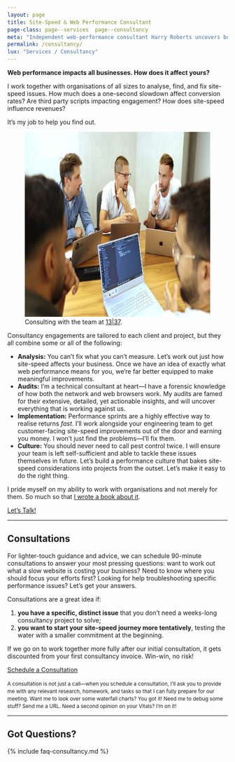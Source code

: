 ```yaml
---
layout: page
title: Site-Speed & Web Performance Consultant
page-class: page--services  page--consultancy
meta: "Independent web-performance consultant Harry Roberts uncovers bottlenecks, fixes Core Web Vitals and adds £m-level revenue for brands like the Financial Times and Google."
permalink: /consultancy/
lux: "Services / Consultancy"
---
```


<script type="application/ld+json">
{
  "@context": "https://schema.org",

  "name": "CSS Wizardry Ltd.",
  "image": "https://csswizardry.com/icon.png",
  "address": "Leeds, GB",
  "@id": "{{ site.url }}/consultancy/#service",
  "@type": "ProfessionalService",
  "serviceType": "Site-Speed & Web-Performance Consultancy",
  "url": "{{ site.url }}/consultancy/",
  "provider": { "@id": "{{ site.url }}#org" },

  "areaServed": "Worldwide",
  "priceRange": "GBP7500-50000",

  "audience": {
    "@type": "Audience",
    "audienceType": [
      "E-commerce",
      "Retail",
      "Media",
      "Publishing",
      "High-Traffic Brands"
    ]
  },

  "availableChannel": {
    "@type": "ServiceChannel",
    "serviceLocation": {
      "@type": "VirtualLocation",
      "url": "{{ site.url }}/consultancy/"
    }
  }
}
</script>

**Web performance impacts all businesses. How does it affect yours?**

I work together with organisations of all sizes to analyse, find, and fix
site-speed issues. How much does a one-second slowdown affect conversion rates?
Are third party scripts impacting engagement? How does site-speed influence
revenues?

It’s my job to help you find out.

<figure>
  <img src="/img/content/consultancy.jpg"
       alt=""
       width="750"
       height="422"
       id="consultancy-image"
       style="background-image: url({% include base64/consultancy.jpg.html %});"
       fetchpriority="high"
       decoding="sync"
       elementtiming="consultancy-image">
  <figcaption>Consulting with the team at <a href="https://1337.tech/">13|37</a>.</figcaption>
</figure>

Consultancy engagements are tailored to each client and project, but they all
combine some or all of the following:

* **Analysis:** You can’t fix what you can’t measure. Let’s work out just how
  site-speed affects your business. Once we have an idea of exactly what web
  performance means for you, we’re far better equipped to make meaningful
  improvements.
* **Audits:** I’m a technical consultant at heart—I have a forensic knowledge of
  how both the network and web browsers work. My audits are famed for their
  extensive, detailed, yet actionable insights, and will uncover everything that
  is working against us.
* **Implementation:** Performance sprints are a highly effective way to realise
  returns _fast_. I’ll work alongside your engineering team to get
  customer-facing site-speed improvements out of the door and earning you money.
  I won’t just find the problems—I’ll fix them.
* **Culture:** You should never need to call pest control twice. I will ensure
  your team is left self-sufficient and able to tackle these issues themselves
  in future. Let’s build a performance culture that bakes site-speed
  considerations into projects from the outset. Let’s make it easy to do the
  right thing.

I pride myself on my ability to work with organisations and not merely for them.
So much so that [I wrote a book about
it](https://gumroad.com/l/questions-for-consultants).

<a href="mailto:csswizardry@gmail.com?subject=Consultancy%20Engagement" class="btn  btn--full">Let’s Talk!</a>

- - -

## Consultations

For lighter-touch guidance and advice, we can schedule 90-minute consultations
to answer your most pressing questions: want to work out what a slow website is
costing your business? Need to know where you should focus your efforts first?
Looking for help troubleshooting specific performance issues? Let’s get your
answers.

Consultations are a great idea if:

1. **you have a specific, distinct issue** that you don’t need a weeks-long
   consultancy project to solve;
2. **you want to start your site-speed journey more tentatively**, testing the
   water with a smaller commitment at the beginning.

If we go on to work together more fully after our initial consultation, it gets
discounted from your first consultancy invoice. Win-win, no risk!

<a href="https://calendly.com/csswizardry/consultation" class="btn  btn--full">Schedule a Consultation</a>

<small>A consultation is not just a call—when you schedule a consultation, I’ll
ask you to provide me with any relevant research, homework, and tasks so that
I can fully prepare for our meeting. Want me to look over some waterfall charts?
You got it! Need me to debug some stuff? Send me a URL. Need a second opinion on
your Vitals? I’m on it!</small>

- - -

## Got Questions?

{% include faq-consultancy.md %}
